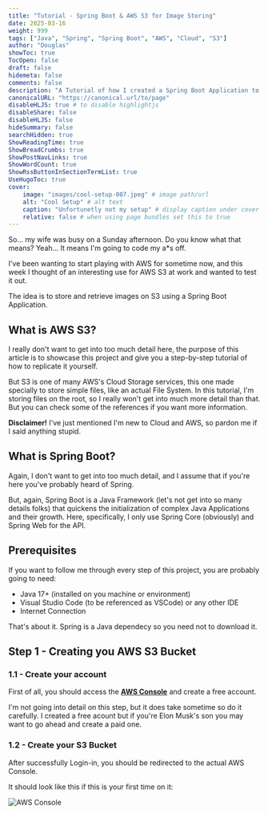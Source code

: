 ```yaml
---
title: "Tutorial - Spring Boot & AWS S3 for Image Storing"
date: 2025-03-16
weight: 999
tags: ["Java", "Spring", "Spring Boot", "AWS", "Cloud", "S3"]
author: "Douglas"
showToc: true
TocOpen: false
draft: false
hidemeta: false
comments: false
description: "A Tutorial of how I created a Spring Boot Application to store and retrieve images from an AWS S3 Bucket"
canonicalURL: "https://canonical.url/to/page"
disableHLJS: true # to disable highlightjs
disableShare: false
disableHLJS: false
hideSummary: false
searchHidden: true
ShowReadingTime: true
ShowBreadCrumbs: true
ShowPostNavLinks: true
ShowWordCount: true
ShowRssButtonInSectionTermList: true
UseHugoToc: true
cover:
    image: "images/cool-setup-007.jpeg" # image path/url
    alt: "Cool Setup" # alt text
    caption: "Unfortunetly not my setup" # display caption under cover
    relative: false # when using page bundles set this to true
---
```


So... my wife was busy on a Sunday afternoon. Do you know what that means? Yeah... It means I'm going to code my a*s off. 

I've been wanting to start playing with AWS for sometime now, and this week I thought of an interesting use for AWS S3 at work and wanted to test it out. 

The idea is to store and retrieve images on S3 using a Spring Boot Application.

## What is AWS S3?

I really don't want to get into too much detail here, the purpose of this article is to showcase this project and give you a step-by-step tutorial of how to replicate it yourself. 

But S3 is one of many AWS's Cloud Storage services, this one made specially to store simple files, like an actual File System. In this tutorial, I'm storing files on the root, so I really won't get into much more detail than that. But you can check some of the references if you want more information.

**Disclaimer!** I've just mentioned I'm new to Cloud and AWS, so pardon me if I said anything stupid. 

## What is Spring Boot?

Again, I don't want to get into too much detail, and I assume that if you're here you've probably heard of Spring. 

But, again, Spring Boot is a Java Framework (let's not get into so many details folks) that quickens the initialization of complex Java Applications and their growth. Here, specifically, I only use Spring Core (obviously) and Spring Web for the API.

## Prerequisites

If you want to follow me through every step of this project, you are probably going to need:
 * Java 17+ (installed on you machine or environment)
 * Visual Studio Code (to be referenced as VSCode) or any other IDE
 * Internet Connection

That's about it. Spring is a Java dependecy so you need not to download it.

## Step 1 - Creating you AWS S3 Bucket

### 1.1 - Create your account

First of all, you should access the [**AWS Console**](https://aws.amazon.com/console/) and create a free account. 

I'm not going into detail on this step, but it does take sometime so do it carefully. I created a free acount but if you're Elon Musk's son you may want to go ahead and create a paid one. 

### 1.2 - Create your S3 Bucket

After successfully Login-in, you should be redirected to the actual AWS Console. 

It should look like this if this is your first time on it:

![AWS Console](images/spring-aws-s3/aws-console.png)